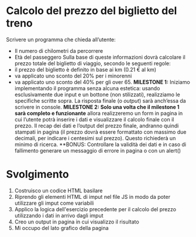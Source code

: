 Calcolo del prezzo del biglietto del treno
===
Scrivere un programma che chieda all’utente:
- Il numero di chilometri da percorrere
- Età del passeggero
Sulla base di queste informazioni dovrà calcolare il prezzo totale del biglietto di viaggio, secondo le seguenti regole:
- il prezzo del biglietto è definito in base ai km (0.21 € al km)
- va applicato uno sconto del 20% per i minorenni
- va applicato uno sconto del 40% per gli over 65.
**MILESTONE 1:**
Iniziamo implementando il programma senza alcuna estetica: usando esclusivamente due input e un bottone (non stilizzati), realizziamo le specifiche scritte sopra. La risposta finale (o *output*) sarà anch’essa da scrivere in console.
**MILESTONE 2:
Solo una volta che il milestone 1 sarà completo e funzionante** allora realizzeremo un form in pagina in cui l’utente potrà inserire i dati e visualizzare il calcolo finale con il prezzo.
Il recap dei dati e l’output del prezzo finale, andranno quindi stampati in pagina (il prezzo dovrà essere formattato con massimo due decimali, per indicare i centesimi sul prezzo). Questo richiederà un minimo di ricerca.
**BONUS:
Controllare la validità dei dati e in caso di fallimento generare un messaggio di errore in pagina o con un alert()

# Svolgimento
1. Costruisco un codice HTML basilare
2. Riprendo gli elementi HTML di imput nel file JS in modo da poter utilizzare gli imput come variabili
3. Applico la logica dell'esercizio precedente per il calcolo del prezzo utilizzando i dati in arrivo dagli imput
4. Creo un output in pagina in cui visualizzo il risultato 
5. Mi occupo del lato grafico della pagina